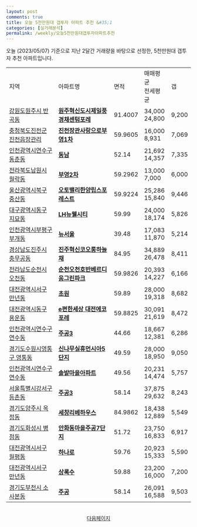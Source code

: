 ```yaml
---
layout: post
comments: true
title: 오늘 5천만원대 갭투자 아파트 추천 &#35;1
categories: [실거래분석]
permalink: /weekly/오늘5천만원대갭투자아파트추천
---
```


오늘 (2023/05/07) 기준으로 지난 2달간 거래량을 바탕으로 선정한,
5천만원대 갭투자 추천 아파트입니다.

<table class="sortable">
  <tr>
    <td>지역</td>
    <td>아파트명</td>
    <td>면적</td>
    <td>매매평균<br>전세평균</td>
    <td>갭</td>
  </tr>

  <tr class="item">
    <td><a href="/apt/강원도원주시반곡동">강원도원주시 반곡동</a></td>
    <td style="font-weight: bold;"><a href="/apt/강원도원주시반곡동원주혁신도시제일풍경채센텀포레">원주혁신도시제일풍경채센텀포레</a></td>
    <td>91.4007</td>
    <td>34,000<br>24,800</td>
    <td>9,200</td>
  </tr>

  <tr class="item">
    <td><a href="/apt/충청북도진천군진천읍장관리">충청북도진천군 진천읍장관리</a></td>
    <td style="font-weight: bold;"><a href="/apt/충청북도진천군진천읍장관리진천장관사랑으로부영1차">진천장관사랑으로부영1차</a></td>
    <td>59.9605</td>
    <td>16,000<br>8,931</td>
    <td>7,069</td>
  </tr>

  <tr class="item">
    <td><a href="/apt/인천광역시연수구동춘동">인천광역시연수구 동춘동</a></td>
    <td style="font-weight: bold;"><a href="/apt/인천광역시연수구동춘동동남">동남</a></td>
    <td>52.14</td>
    <td>21,692<br>14,357</td>
    <td>7,335</td>
  </tr>

  <tr class="item">
    <td><a href="/apt/전라북도남원시월락동">전라북도남원시 월락동</a></td>
    <td style="font-weight: bold;"><a href="/apt/전라북도남원시월락동부영2차">부영2차</a></td>
    <td>59.2962</td>
    <td>13,000<br>7,000</td>
    <td>6,000</td>
  </tr>

  <tr class="item">
    <td><a href="/apt/울산광역시북구중산동">울산광역시북구 중산동</a></td>
    <td style="font-weight: bold;"><a href="/apt/울산광역시북구중산동오토밸리한양립스포레스트">오토밸리한양립스포레스트</a></td>
    <td>59.9224</td>
    <td>25,286<br>15,840</td>
    <td>9,446</td>
  </tr>

  <tr class="item">
    <td><a href="/apt/대구광역시동구지묘동">대구광역시동구 지묘동</a></td>
    <td style="font-weight: bold;"><a href="/apt/대구광역시동구지묘동LH뉴웰시티">LH뉴웰시티</a></td>
    <td>59.99</td>
    <td>24,000<br>18,174</td>
    <td>5,826</td>
  </tr>

  <tr class="item">
    <td><a href="/apt/인천광역시부평구부개동">인천광역시부평구 부개동</a></td>
    <td style="font-weight: bold;"><a href="/apt/인천광역시부평구부개동뉴서울">뉴서울</a></td>
    <td>39.48</td>
    <td>17,083<br>11,870</td>
    <td>5,214</td>
  </tr>

  <tr class="item">
    <td><a href="/apt/경상남도진주시충무공동">경상남도진주시 충무공동</a></td>
    <td style="font-weight: bold;"><a href="/apt/경상남도진주시충무공동진주혁신코오롱하늘채">진주혁신코오롱하늘채</a></td>
    <td>84.95</td>
    <td>34,889<br>26,478</td>
    <td>8,411</td>
  </tr>

  <tr class="item">
    <td><a href="/apt/전라남도순천시오천동">전라남도순천시 오천동</a></td>
    <td style="font-weight: bold;"><a href="/apt/전라남도순천시오천동순천오천호반베르디움그린파크">순천오천호반베르디움그린파크</a></td>
    <td>59.9826</td>
    <td>20,393<br>14,227</td>
    <td>6,166</td>
  </tr>

  <tr class="item">
    <td><a href="/apt/대전광역시서구만년동">대전광역시서구 만년동</a></td>
    <td style="font-weight: bold;"><a href="/apt/대전광역시서구만년동초원">초원</a></td>
    <td>59.89</td>
    <td>28,000<br>19,318</td>
    <td>8,682</td>
  </tr>

  <tr class="item">
    <td><a href="/apt/대전광역시동구용운동">대전광역시동구 용운동</a></td>
    <td style="font-weight: bold;"><a href="/apt/대전광역시동구용운동e편한세상대전에코포레">e편한세상 대전에코포레</a></td>
    <td>59.8825</td>
    <td>30,091<br>21,619</td>
    <td>8,472</td>
  </tr>

  <tr class="item">
    <td><a href="/apt/인천광역시연수구연수동">인천광역시연수구 연수동</a></td>
    <td style="font-weight: bold;"><a href="/apt/인천광역시연수구연수동주공3">주공3</a></td>
    <td>44.66</td>
    <td>18,667<br>12,381</td>
    <td>6,286</td>
  </tr>

  <tr class="item">
    <td><a href="/apt/경기도수원시영통구영통동">경기도수원시영통구 영통동</a></td>
    <td style="font-weight: bold;"><a href="/apt/경기도수원시영통구영통동신나무실휴먼시아5단지">신나무실휴먼시아5단지</a></td>
    <td>49.59</td>
    <td>28,000<br>18,950</td>
    <td>9,050</td>
  </tr>

  <tr class="item">
    <td><a href="/apt/인천광역시연수구연수동">인천광역시연수구 연수동</a></td>
    <td style="font-weight: bold;"><a href="/apt/인천광역시연수구연수동솔밭마을아파트">솔밭마을아파트</a></td>
    <td>49.56</td>
    <td>20,231<br>14,474</td>
    <td>5,757</td>
  </tr>

  <tr class="item">
    <td><a href="/apt/서울특별시강서구등촌동">서울특별시강서구 등촌동</a></td>
    <td style="font-weight: bold;"><a href="/apt/서울특별시강서구등촌동주공3">주공3</a></td>
    <td>58.14</td>
    <td>37,875<br>29,632</td>
    <td>8,243</td>
  </tr>

  <tr class="item">
    <td><a href="/apt/경기도양주시옥정동">경기도양주시 옥정동</a></td>
    <td style="font-weight: bold;"><a href="/apt/경기도양주시옥정동세창리베하우스">세창리베하우스</a></td>
    <td>84.9862</td>
    <td>18,438<br>12,889</td>
    <td>5,549</td>
  </tr>

  <tr class="item">
    <td><a href="/apt/경기도화성시병점동">경기도화성시 병점동</a></td>
    <td style="font-weight: bold;"><a href="/apt/경기도화성시병점동안화동마을주공7단지">안화동마을주공7단지</a></td>
    <td>51.72</td>
    <td>23,750<br>16,833</td>
    <td>6,917</td>
  </tr>

  <tr class="item">
    <td><a href="/apt/대전광역시서구월평동">대전광역시서구 월평동</a></td>
    <td style="font-weight: bold;"><a href="/apt/대전광역시서구월평동하나로">하나로</a></td>
    <td>59.76</td>
    <td>20,923<br>15,333</td>
    <td>5,590</td>
  </tr>

  <tr class="item">
    <td><a href="/apt/대전광역시서구만년동">대전광역시서구 만년동</a></td>
    <td style="font-weight: bold;"><a href="/apt/대전광역시서구만년동상록수">상록수</a></td>
    <td>59.88</td>
    <td>23,200<br>16,000</td>
    <td>7,200</td>
  </tr>

  <tr class="item">
    <td><a href="/apt/경기도부천시소사본동">경기도부천시 소사본동</a></td>
    <td style="font-weight: bold;"><a href="/apt/경기도부천시소사본동주공">주공</a></td>
    <td>58.14</td>
    <td>26,091<br>16,588</td>
    <td>9,503</td>
  </tr>

  <tr>
      <script async src="https://pagead2.googlesyndication.com/pagead/js/adsbygoogle.js?client=ca-pub-3485438051770037"
          crossorigin="anonymous"></script>
      <ins class="adsbygoogle"
          style="display:block"
          data-ad-format="fluid"
          data-ad-layout-key="-fb+5w+4e-db+86"
          data-ad-client="ca-pub-3485438051770037"
          data-ad-slot="1827090281"></ins>
      <script>
          (adsbygoogle = window.adsbygoogle || []).push({});
      </script>
  </tr>

</table>
<br>
<center><a href="/weekly/오늘5천만원대갭투자아파트추천2">다음페이지</a></center>
<br><br>
